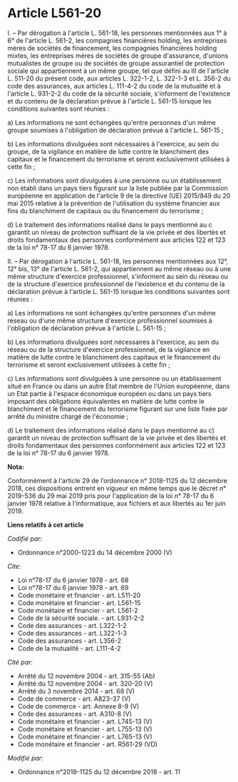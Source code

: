 # Article L561-20

I. – Par dérogation à l'article L. 561-18, les personnes mentionnées aux 1° à 6° de l'article L. 561-2, les compagnies
financières holding, les entreprises mères de sociétés de financement, les compagnies financières holding mixtes, les
entreprises mères de sociétés de groupe d'assurance, d'unions mutualistes de groupe ou de sociétés de groupe assurantiel de
protection sociale qui appartiennent à un même groupe, tel que défini au III de l'article L. 511-20 du présent code, aux
articles L. 322-1-2, L. 322-1-3 et L. 356-2 du code des assurances, aux articles L. 111-4-2 du code de la mutualité et à
l'article L. 931-2-2 du code de la sécurité sociale, s'informent de l'existence et du contenu de la déclaration prévue à
l'article L. 561-15 lorsque les conditions suivantes sont réunies :

a) Les informations ne sont échangées qu'entre personnes d'un même groupe soumises à l'obligation de déclaration prévue à
l'article L. 561-15 ;

b) Les informations divulguées sont nécessaires à l'exercice, au sein du groupe, de la vigilance en matière de lutte contre
le blanchiment des capitaux et le financement du terrorisme et seront exclusivement utilisées à cette fin ;

c) Les informations sont divulguées à une personne ou un établissement non établi dans un pays tiers figurant sur la liste
publiée par la Commission européenne en application de l'article 9 de la directive (UE) 2015/849 du 20 mai 2015 relative à la
prévention de l'utilisation du système financier aux fins du blanchiment de capitaux ou du financement du terrorisme ;

d) Le traitement des informations réalisé dans le pays mentionné au c garantit un niveau de protection suffisant de la vie
privée et des libertés et droits fondamentaux des personnes conformément aux articles 122 et 123 de la loi n° 78-17 du 6
janvier 1978.

II. – Par dérogation à l'article L. 561-18, les personnes mentionnées aux 12°, 12° bis, 13° de l'article L. 561-2, qui
appartiennent au même réseau ou à une même structure d'exercice professionnel, s'informent au sein du réseau ou de la
structure d'exercice professionnel de l'existence et du contenu de la déclaration prévue à l'article L. 561-15 lorsque les
conditions suivantes sont réunies :

a) Les informations ne sont échangées qu'entre personnes d'un même réseau ou d'une même structure d'exercice professionnel
soumises à l'obligation de déclaration prévue à l'article L. 561-15 ;

b) Les informations divulguées sont nécessaires à l'exercice, au sein du réseau ou de la structure d'exercice professionnel,
de la vigilance en matière de lutte contre le blanchiment des capitaux et le financement du terrorisme et seront
exclusivement utilisées à cette fin ;

c) Les informations sont divulguées à une personne ou un établissement situé en France ou dans un autre Etat membre de
l'Union européenne, dans un Etat partie à l'espace économique européen ou dans un pays tiers imposant des obligations
équivalentes en matière de lutte contre le blanchiment et le financement du terrorisme figurant sur une liste fixée par
arrêté du ministre chargé de l'économie ;

d) Le traitement des informations réalisé dans le pays mentionné au c) garantit un niveau de protection suffisant de la vie
privée et des libertés et droits fondamentaux des personnes conformément aux articles 122 et 123 de la loi n° 78-17 du 6
janvier 1978.

**Nota:**

Conformément à l'article 29 de l’ordonnance n° 2018-1125 du 12 décembre 2018, ces dispositions entrent en vigueur en même
temps que le décret n° 2019-536 du 29 mai 2019 pris pour l'application de la loi n° 78-17 du 6 janvier 1978 relative à
l'informatique, aux fichiers et aux libertés au 1er juin 2019.

**Liens relatifs à cet article**

_Codifié par_:

  - Ordonnance n°2000-1223 du 14 décembre 2000 (V)

_Cite_:

  - Loi n°78-17 du 6 janvier 1978 - art. 68
  - Loi n°78-17 du 6 janvier 1978 - art. 69
  - Code monétaire et financier - art. L511-20
  - Code monétaire et financier - art. L561-15
  - Code monétaire et financier - art. L561-2
  - Code de la sécurité sociale. - art. L931-2-2
  - Code des assurances - art. L322-1-2
  - Code des assurances - art. L322-1-3
  - Code des assurances - art. L356-2
  - Code de la mutualité - art. L111-4-2

_Cité par_:

  - Arrêté du 12 novembre 2004 - art. 315-55 (Ab)
  - Arrêté du 12 novembre 2004 - art. 320-20 (V)
  - Arrêté du 3 novembre 2014 - art. 68 (V)
  - Code de commerce - art. A823-37 (V)
  - Code de commerce - art. Annexe 8-9 (V)
  - Code des assurances - art. A310-8 (V)
  - Code monétaire et financier - art. L745-13 (V)
  - Code monétaire et financier - art. L755-13 (V)
  - Code monétaire et financier - art. L765-13 (V)
  - Code monétaire et financier - art. R561-29 (VD)

_Modifié par_:

  - Ordonnance n°2018-1125 du 12 décembre 2018 - art. 11
